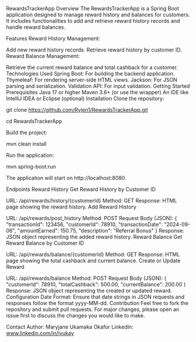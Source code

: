 RewardsTrackerApp
Overview
The RewardsTrackerApp is a Spring Boot application designed to manage reward history and balances for customers. It includes functionalities to add and retrieve reward history records and handle reward balances.

Features
Reward History Management:

Add new reward history records.
Retrieve reward history by customer ID.
Reward Balance Management:

Retrieve the current reward balance and total cashback for a customer.
Technologies Used
Spring Boot: For building the backend application.
Thymeleaf: For rendering server-side HTML views.
Jackson: For JSON parsing and serialization.
Validation API: For input validation.
Getting Started
Prerequisites
Java 17 or higher
Maven 3.6+ (or use the wrapper)
An IDE like IntelliJ IDEA or Eclipse (optional)
Installation
Clone the repository:

git clone https://github.com/Ryjen1/RewardsTrackerApp.git

cd RewardsTrackerApp

Build the project:

mvn clean install

Run the application:

mvn spring-boot:run

The application will start on http://localhost:8080.

Endpoints
Reward History
Get Reward History by Customer ID

URL: /api/rewards/history/{customerId}
Method: GET
Response: HTML page showing the reward history.
Add Reward History

URL: /api/rewards/post_history
Method: POST
Request Body (JSON): { "transactionId": 123456, "customerId": 78910, "transactionDate": "2024-09-06", "amountEarned": 150.75, "description": "Referral Bonus" }
Response: JSON object representing the added reward history.
Reward Balance
Get Reward Balance by Customer ID

URL: /api/rewards/balance/{customerId}
Method: GET
Response: HTML page showing the total cashback and current balance.
Create or Update Reward

URL: /api/rewards/balance
Method: POST
Request Body (JSON): { "customerId": 78910, "totalCashback": 500.00, "currentBalance": 200.00 }
Response: JSON object representing the created or updated reward.
Configuration
Date Format: Ensure that date strings in JSON requests and responses follow the format yyyy-MM-dd.
Contribution
Feel free to fork the repository and submit pull requests. For major changes, please open an issue first to discuss the changes you would like to make.

Contact
Author: Maryjane Ukamaka Okafor
LinkedIn: www.linkedin.com/in/iyukay
